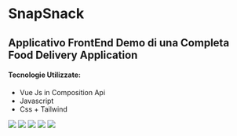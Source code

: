 <h1> SnapSnack </h1>
<h2> Applicativo FrontEnd Demo di una Completa Food Delivery Application </h2>

<h4>Tecnologie Utilizzate: </h4>
<ul>
<li>Vue Js in Composition Api</li>
<li>Javascript</li>
<li>Css + Tailwind </li>
</ul>

<img src="https://i.imgur.com/ASaLpY8.png">
<img src="https://i.imgur.com/vnqaCiq.png">
<img src="https://i.imgur.com/FUKNItn.png">
<img src="https://i.imgur.com/d1LccNy.png">
<img src="https://i.imgur.com/y798pVU.png">
